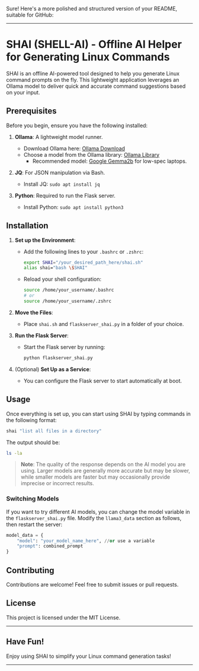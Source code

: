 Sure! Here's a more polished and structured version of your README, suitable for GitHub:

---

# SHAI (SHELL-AI) - Offline AI Helper for Generating Linux Commands

SHAI is an offline AI-powered tool designed to help you generate Linux command prompts on the fly. This lightweight application leverages an Ollama model to deliver quick and accurate command suggestions based on your input.

## Prerequisites

Before you begin, ensure you have the following installed:

1. **Ollama**: A lightweight model runner.
   - Download Ollama here: [Ollama Download](https://ollama.com/download)
   - Choose a model from the Ollama library: [Ollama Library](https://ollama.com/library)
     - Recommended model: [Google Gemma2b](https://ollama.com/library/gemma2:2b) for low-spec laptops.

2. **JQ**: For JSON manipulation via Bash.
   - Install JQ: `sudo apt install jq`

3. **Python**: Required to run the Flask server.
   - Install Python: `sudo apt install python3`

## Installation

1. **Set up the Environment**:
   - Add the following lines to your `.bashrc` or `.zshrc`:
     ```bash
     export SHAI="/your_desired_path_here/shai.sh"
     alias shai="bash \$SHAI"
     ```

   - Reload your shell configuration:
     ```bash
     source /home/your_username/.bashrc
     # or
     source /home/your_username/.zshrc
     ```

2. **Move the Files**:
   - Place `shai.sh` and `flaskserver_shai.py` in a folder of your choice.

3. **Run the Flask Server**:
   - Start the Flask server by running:
     ```bash
     python flaskserver_shai.py
     ```

4. (Optional) **Set Up as a Service**:
   - You can configure the Flask server to start automatically at boot.

## Usage

Once everything is set up, you can start using SHAI by typing commands in the following format:

```bash
shai "list all files in a directory"
```

The output should be:

```bash
ls -la
```

> **Note**: The quality of the response depends on the AI model you are using. Larger models are generally more accurate but may be slower, while smaller models are faster but may occasionally provide imprecise or incorrect results.

### Switching Models

If you want to try different AI models, you can change the model variable in the `flaskserver_shai.py` file. Modify the `llama3_data` section as follows, then restart the server:

```python
model_data = {
    "model": "your_model_name_here", //or use a variable
    "prompt": combined_prompt
}
```

## Contributing

Contributions are welcome! Feel free to submit issues or pull requests.

## License

This project is licensed under the MIT License.

---

## Have Fun!

Enjoy using SHAI to simplify your Linux command generation tasks!

---
